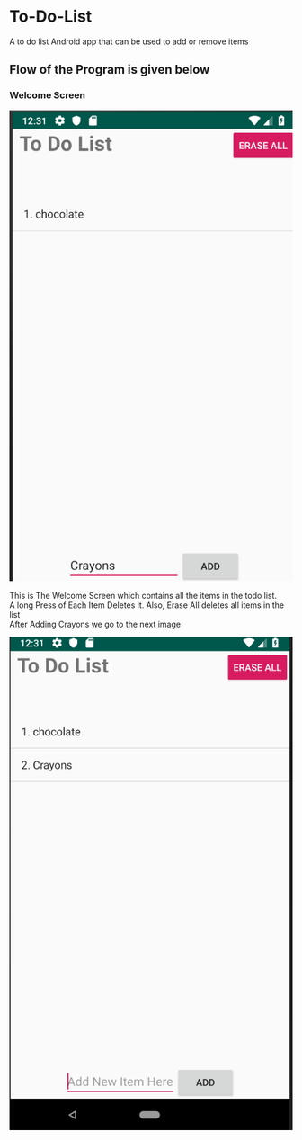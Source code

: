 # To-Do-List
A to do list Android app that can be used to add or remove items

## Flow of the Program is given below
<h3>Welcome Screen</h3>
<img src="1.png">
<p>This is The Welcome Screen which contains all the items in the todo list.
<br>A long Press of Each Item Deletes it. Also, Erase All deletes all items in the list</br>
After Adding Crayons we go to the next image</p>
<img src="2.png">
